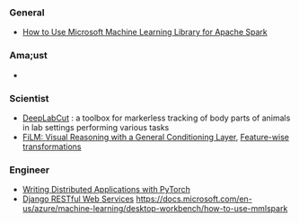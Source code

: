 ### General
- [How to Use Microsoft Machine Learning Library for Apache Spark](https://docs.microsoft.com/en-us/azure/machine-learning/desktop-workbench/how-to-use-mmlspark)
  
### Ama;ust
-
### Scientist
- [DeepLabCut](https://github.com/AlexEMG/DeepLabCut) : a toolbox for markerless tracking of body parts of animals in lab settings performing various tasks
- [FiLM: Visual Reasoning with a General Conditioning Layer](https://arxiv.org/abs/1709.07871), [Feature-wise transformations](https://distill.pub/2018/feature-wise-transformations/)
### Engineer
- [Writing Distributed Applications with PyTorch](https://pytorch.org/tutorials/intermediate/dist_tuto.html)
- [Django RESTful Web Services](https://books.google.co.kr/books?id=xNRJDwAAQBAJ&pg=PA112&hl=ko&source=gbs_selected_pages&cad=3#v=onepage&q&f=false)
https://docs.microsoft.com/en-us/azure/machine-learning/desktop-workbench/how-to-use-mmlspark
